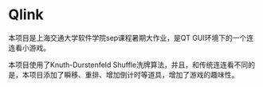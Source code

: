 # Qlink

本项目是上海交通大学软件学院sep课程暑期大作业，是QT GUI环境下的一个连连看小游戏。

本项目使用了Knuth-Durstenfeld Shuffle洗牌算法，并且，和传统连连看不同的是，本项目添加了瞬移、重排、增加倒计时等道具，增加了游戏的趣味性。
